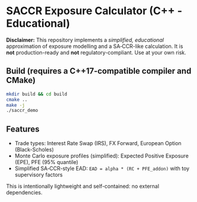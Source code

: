 # SACCR Exposure Calculator (C++ - Educational)

**Disclaimer:** This repository implements a *simplified, educational* approximation of exposure modelling and a SA‑CCR-like calculation.
It is **not** production-ready and **not** regulatory-compliant. Use at your own risk.

## Build (requires a C++17-compatible compiler and CMake)
```bash
mkdir build && cd build
cmake ..
make -j
./saccr_demo
```

## Features
- Trade types: Interest Rate Swap (IRS), FX Forward, European Option (Black-Scholes)
- Monte Carlo exposure profiles (simplified): Expected Positive Exposure (EPE), PFE (95% quantile)
- Simplified SA‑CCR-style EAD: `EAD = alpha * (RC + PFE_addon)` with toy supervisory factors

This is intentionally lightweight and self-contained: no external dependencies.
